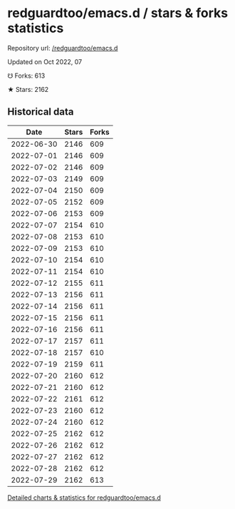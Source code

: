 # redguardtoo/emacs.d / stars & forks statistics

Repository url: [/redguardtoo/emacs.d](https://github.com/redguardtoo/emacs.d)

Updated on Oct 2022, 07

☋ Forks: 613

★ Stars: 2162

## Historical data
| Date | Stars | Forks |
|------|-------|-------|
| 2022-06-30 | 2146 | 609 | 
| 2022-07-01 | 2146 | 609 | 
| 2022-07-02 | 2146 | 609 | 
| 2022-07-03 | 2149 | 609 | 
| 2022-07-04 | 2150 | 609 | 
| 2022-07-05 | 2152 | 609 | 
| 2022-07-06 | 2153 | 609 | 
| 2022-07-07 | 2154 | 610 | 
| 2022-07-08 | 2153 | 610 | 
| 2022-07-09 | 2153 | 610 | 
| 2022-07-10 | 2154 | 610 | 
| 2022-07-11 | 2154 | 610 | 
| 2022-07-12 | 2155 | 611 | 
| 2022-07-13 | 2156 | 611 | 
| 2022-07-14 | 2156 | 611 | 
| 2022-07-15 | 2156 | 611 | 
| 2022-07-16 | 2156 | 611 | 
| 2022-07-17 | 2157 | 611 | 
| 2022-07-18 | 2157 | 610 | 
| 2022-07-19 | 2159 | 611 | 
| 2022-07-20 | 2160 | 612 | 
| 2022-07-21 | 2160 | 612 | 
| 2022-07-22 | 2161 | 612 | 
| 2022-07-23 | 2160 | 612 | 
| 2022-07-24 | 2160 | 612 | 
| 2022-07-25 | 2162 | 612 | 
| 2022-07-26 | 2162 | 612 | 
| 2022-07-27 | 2162 | 612 | 
| 2022-07-28 | 2162 | 612 | 
| 2022-07-29 | 2162 | 613 | 


[Detailed charts & statistics for redguardtoo/emacs.d](https://reviewgithub.com/rep/redguardtoo/emacs.d)
